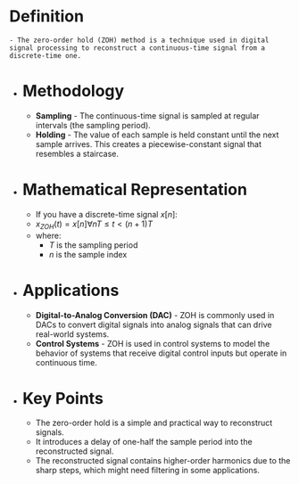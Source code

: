 # Definition
	- The zero-order hold (ZOH) method is a technique used in digital signal processing to reconstruct a continuous-time signal from a discrete-time one.
- # Methodology
	- **Sampling** - The continuous-time signal is sampled at regular intervals (the sampling period).
	- **Holding** - The value of each sample is held constant until the next sample arrives. This creates a piecewise-constant signal that resembles a staircase.
- # Mathematical Representation
	- If you have a discrete-time signal $x[n]$:
	- $x_{ZOH}(t) = x[n]  \forall nT ≤ t < (n+1)T$
	- where:
		- $T$ is the sampling period
		- $n$ is the sample index
- # Applications
	- **Digital-to-Analog Conversion (DAC)** - ZOH is commonly used in DACs to convert digital signals into analog signals that can drive real-world systems.
	- **Control Systems** - ZOH is used in control systems to model the behavior of systems that receive digital control inputs but operate in continuous time.
- # Key Points
	- The zero-order hold is a simple and practical way to reconstruct signals.
	- It introduces a delay of one-half the sample period into the reconstructed signal.
	- The reconstructed signal contains higher-order harmonics due to the sharp steps, which might need filtering in some applications.